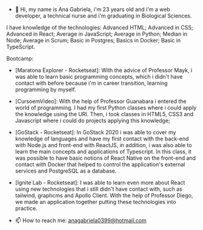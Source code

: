 - 👋 Hi, my name is Ana Gabriela, i'm 23 years old and i'm a web developer, a technical nurse and i'm graduating in Biological Sciences.

I have knowledge of the technologies: Advanced HTML; Advanced in CSS; Advanced in React; Average in JavaScript; Average in Python; Median in Node; Average in Scrum; Basic in Postgres; Basics in Docker; Basic in TypeScript.

Bootcamp:
- [Maratona Explorer - Rocketseat]: With the advice of Professor Mayk, i was able to learn basic programming concepts, which i didn't have contact with before because i'm in career transition, learning programming by myself.
- [CursoemVideo]: With the help of Professor Guanabara i entered the world of programming. I had my first Python classes where i could apply the knowledge using the URI. Then, i took classes in HTML5, CSS3 and Javascript where i could do projects applying this knowledge; 
- [GoStack - Rocketseat]: In GoStack 2020 i was able to cover my knowledge of languages and have my first contact with the back-end with Node.js and front-end with ReactJS, in addition, i was also able to learn the main concepts and applications of Typescript. In this class, it was possible to have basic notions of React Native on the front-end and contact with Docker that helped to control the application's external services and PostgreSQL as a database.
- [Ignite Lab - Rocketseat]: I was able to learn even more about React using new technologies that i still didn't have contact with, such as tailwind, graphcms and Apollo Client. With the help of Professor Diego, we made an application together putting these technologies into practice.


- 📫 How to reach me: anagabriela0399@hotmail.com

